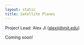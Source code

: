 ```yaml
---
layout: static
title: Satellite Planes
---
```


Project Lead: Alex Ji (alexji@mit.edu)

Coming soon!